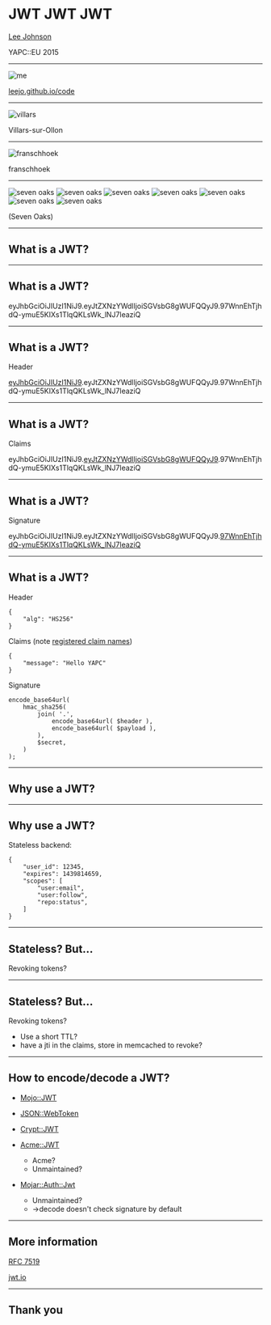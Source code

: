# JWT JWT JWT

[Lee Johnson](http://leejo.github.io)

YAPC::EU 2015

---
![me](img/card.jpg)

[leejo.github.io/code](https://leejo.github.io/code)

---

![villars](img/villars.jpg)

Villars-sur-Ollon

---

![franschhoek](img/franschhoek.jpg)

franschhoek

---

![seven oaks](img/oak.jpg)
![seven oaks](img/oak.jpg)
![seven oaks](img/oak.jpg)
![seven oaks](img/oak.jpg)
![seven oaks](img/oak.jpg)
![seven oaks](img/oak.jpg)
![seven oaks](img/oak.jpg)

(Seven Oaks)

---
## What is a JWT?



---
## What is a JWT?

eyJhbGciOiJIUzI1NiJ9.eyJtZXNzYWdlIjoiSGVsbG8gWUFQQyJ9.97WnnEhTjhdQ-ymuE5KIXs1TlqQKLsWk_lNJ7leaziQ

---
## What is a JWT?

Header

[eyJhbGciOiJIUzI1NiJ9]().eyJtZXNzYWdlIjoiSGVsbG8gWUFQQyJ9.97WnnEhTjhdQ-ymuE5KIXs1TlqQKLsWk_lNJ7leaziQ

---
## What is a JWT?

Claims

eyJhbGciOiJIUzI1NiJ9.[eyJtZXNzYWdlIjoiSGVsbG8gWUFQQyJ9]().97WnnEhTjhdQ-ymuE5KIXs1TlqQKLsWk_lNJ7leaziQ

---
## What is a JWT?

Signature

eyJhbGciOiJIUzI1NiJ9.eyJtZXNzYWdlIjoiSGVsbG8gWUFQQyJ9.[97WnnEhTjhdQ-ymuE5KIXs1TlqQKLsWk_lNJ7leaziQ]()

---
## What is a JWT?

Header
```
{
	"alg": "HS256"
}
```

Claims (note [registered claim names](https://tools.ietf.org/html/rfc7519#section-4.1))
```
{
	"message": "Hello YAPC"
}
```

Signature
```
encode_base64url(
	hmac_sha256(
		join( '.',
			encode_base64url( $header ),
			encode_base64url( $payload ),
		),
		$secret,
	)
);
```

---
## Why use a JWT?



---
## Why use a JWT?

Stateless backend:

```
{
	"user_id": 12345,
	"expires": 1439814659,
	"scopes": [
		"user:email",
		"user:follow",
		"repo:status",
	]
}
```

---
## Stateless? But...

Revoking tokens?

---
## Stateless? But...

Revoking tokens?

  - Use a short TTL?
  - have a jti in the claims, store in memcached to revoke?

---
## How to encode/decode a JWT?

- [Mojo::JWT](https://metacpan.org/pod/Mojo::JWT)
- [JSON::WebToken](https://metacpan.org/pod/JSON::WebToken)
- [Crypt::JWT](https://metacpan.org/pod/Crypt::JWT)

- [Acme::JWT](https://metacpan.org/pod/Acme::JWT)
    - Acme?
    - Unmaintained?
- [Mojar::Auth::Jwt](https://metacpan.org/pod/Mojar::Auth::JWT)
    - Unmaintained?
    - ->decode doesn't check signature by default

---
## More information

[RFC 7519](https://tools.ietf.org/html/rfc7519)

[jwt.io](http://jwt.io/)

---
## Thank you
